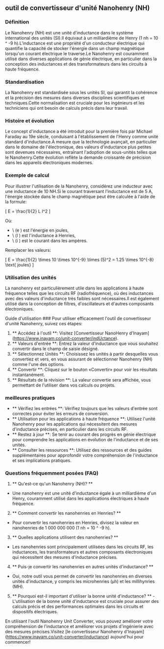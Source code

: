 ## outil de convertisseur d'unité Nanohenry (NH)

### Définition
Le Nanohenry (NH) est une unité d'inductance dans le système international des unités (SI).Il équivaut à un milliardième de Henry (1 nh = 10 ^ -9 h).L'inductance est une propriété d'un conducteur électrique qui quantifie la capacité de stocker l'énergie dans un champ magnétique lorsqu'un courant électrique le traverse.Le Nanohenry est couramment utilisé dans diverses applications de génie électrique, en particulier dans la conception des inductances et des transformateurs dans les circuits à haute fréquence.

### Standardisation
La Nanohenry est standardisée sous les unités SI, qui garantit la cohérence et la précision des mesures dans diverses disciplines scientifiques et techniques.Cette normalisation est cruciale pour les ingénieurs et les techniciens qui ont besoin de calculs précis dans leur travail.

### Histoire et évolution
Le concept d'inductance a été introduit pour la première fois par Michael Faraday au 19e siècle, conduisant à l'établissement de l'Henry comme unité standard d'inductance.À mesure que la technologie avançait, en particulier dans le domaine de l'électronique, des valeurs d'inductance plus petites sont devenues nécessaires, entraînant l'adoption de sous-unités telles que le Nanohenry.Cette évolution reflète la demande croissante de précision dans les appareils électroniques modernes.

### Exemple de calcul
Pour illustrer l'utilisation de la Nanohenry, considérez une inducteur avec une inductance de 10 NH.Si le courant traversant l'inductance est de 5 A, l'énergie stockée dans le champ magnétique peut être calculée à l'aide de la formule:

\[ E = \frac{1}{2} L I^2 \]

Où:
- \ (e \) est l'énergie en joules,
- \ (l \) est l'inductance à Henries,
- \ (i \) est le courant dans les ampères.

Remplacer les valeurs:

\[ E = \frac{1}{2} \times 10 \times 10^{-9} \times (5)^2 = 1.25 \times 10^{-8} \text{ joules} \]

### Utilisation des unités
La nanohenry est particulièrement utile dans les applications à haute fréquence telles que les circuits RF (radiofréquence), où des inductances avec des valeurs d'inductance très faibles sont nécessaires.Il est également utilisé dans la conception de filtres, d'oscillateurs et d'autres composants électroniques.

Guide d'utilisation ###
Pour utiliser efficacement l'outil de convertisseur d'unité Nanohenry, suivez ces étapes:
1. ** Accédez à l'outil **: Visitez [Convertisseur NanoHenry d'Inayam] (https://www.inayam.co/unit-converter/indUctance).
2. ** Valeurs d'entrée **: Entrez la valeur d'inductance que vous souhaitez convertir dans le champ de saisie désigné.
3. ** Sélectionnez Unités **: Choisissez les unités à partir desquelles vous convertiez et vers, en vous assurant de sélectionner Nanohenry (NH) comme l'une des options.
4. ** Convertir **: Cliquez sur le bouton «Convertir» pour voir les résultats instantanément.
5. ** Résultats de la révision **: La valeur convertie sera affichée, vous permettant de l'utiliser dans vos calculs ou projets.

### meilleures pratiques
- ** Vérifiez les entrées **: Vérifiez toujours que les valeurs d'entrée sont correctes pour éviter les erreurs de conversion.
- ** Utilisation pour les applications à haute fréquence **: Utilisez l'unité Nanohenry pour les applications qui nécessitent des mesures d'inductance précises, en particulier dans les circuits RF.
- ** Restez à jour **: Se tenir au courant des progrès en génie électrique pour comprendre les applications en évolution de l'inductance et de ses unités.
- ** Consulter les ressources **: Utilisez des ressources et des guides supplémentaires pour approfondir votre compréhension de l'inductance et ses implications pratiques.

### Questions fréquemment posées (FAQ)

1. ** Qu'est-ce qu'un Nanohenry (NH)? **
- Une nanohenry est une unité d'inductance égale à un milliardième d'un Henry, couramment utilisé dans les applications électriques à haute fréquence.

2. ** Comment convertir les nanohenries en Henries? **
- Pour convertir les nanohenries en Henries, divisez la valeur en nanohenries de 1 000 000 000 (1 nh = 10 ^ -9 h).

3. ** Quelles applications utilisent des nanohenries? **
- Les nanohenries sont principalement utilisées dans les circuits RF, les inductances, les transformateurs et autres composants électroniques qui nécessitent des mesures d'inductance précises.

4. ** Puis-je convertir les nanohenries en autres unités d'inductance? **
- Oui, notre outil vous permet de convertir les nanohenries en diverses unités d'inductance, y compris les microhenries (µh) et les millihynries (MH).

5. ** Pourquoi est-il important d'utiliser la bonne unité d'inductance? ** - L'utilisation de la bonne unité d'inductance est cruciale pour assurer des calculs précis et des performances optimales dans les circuits et dispositifs électriques.

En utilisant l'outil Nanohenry Unit Converter, vous pouvez améliorer votre compréhension de l'inductance et améliorer vos projets d'ingénierie avec des mesures précises.Visitez [le convertisseur Nanohenry d'Inayam] (https://www.inayam.co/unit-converter/inductance) aujourd'hui pour commencer!